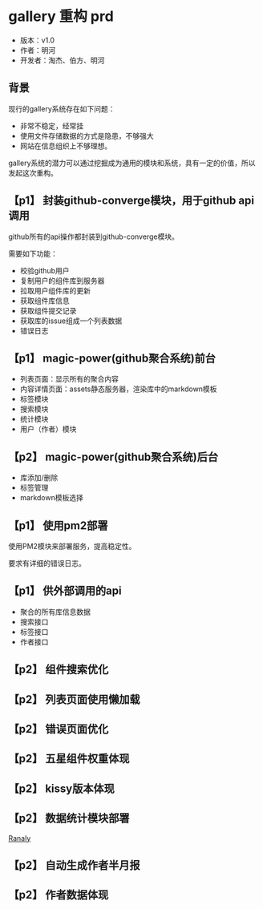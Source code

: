 # gallery 重构 prd

* 版本：v1.0
* 作者：明河
* 开发者：淘杰、伯方、明河

## 背景

现行的gallery系统存在如下问题：

* 非常不稳定，经常挂
* 使用文件存储数据的方式是隐患，不够强大
* 网站在信息组织上不够理想。

gallery系统的潜力可以通过挖掘成为通用的模块和系统，具有一定的价值，所以发起这次重构。

## 【p1】 封装github-converge模块，用于github api调用

github所有的api操作都封装到github-converge模块。

需要如下功能：

* 校验github用户
* 复制用户的组件库到服务器
* 拉取用户组件库的更新
* 获取组件库信息
* 获取组件提交记录
* 获取库的issue组成一个列表数据
* 错误日志

## 【p1】 magic-power(github聚合系统)前台

* 列表页面：显示所有的聚合内容
* 内容详情页面：assets静态服务器，渲染库中的markdown模板
* 标签模块
* 搜索模块
* 统计模块
* 用户（作者）模块

## 【p2】 magic-power(github聚合系统)后台

* 库添加/删除
* 标签管理
* markdown模板选择

## 【p1】 使用pm2部署

使用PM2模块来部署服务，提高稳定性。

要求有详细的错误日志。

## 【p1】 供外部调用的api

* 聚合的所有库信息数据
* 搜索接口
* 标签接口
* 作者接口

## 【p2】 组件搜索优化

## 【p2】 列表页面使用懒加载

## 【p2】 错误页面优化

## 【p2】 五星组件权重体现

## 【p2】 kissy版本体现

## 【p2】 数据统计模块部署

[Ranaly](https://github.com/luin/ranaly)

## 【p2】 自动生成作者半月报

## 【p2】 作者数据体现